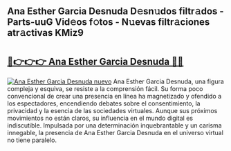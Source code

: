 ## Ana Esther Garcia Desnuda D𝚎sn𝚞dos filtr𝚊dos - Parts-uuG Vid𝚎os f𝚘tos - N𝚞evas filtr𝚊ciones atr𝚊ctivas KMiz9

# <h2><a href="http://mb74xmm.tromn.icu/?c=Ana+Esther+Garcia+Desnuda">🔗👉👉👉 Ana Esther Garcia Desnuda 🔗🔗</a></h2>

[![Ana Esther Garcia Desnuda nuevo](https://i.imgur.com/pEAQMta.gif)](http://mb74xmm.tromn.icu/?c=Ana+Esther+Garcia+Desnuda)
Ana Esther Garcia Desnuda, una figura compleja y esquiva, se resiste a la comprensión fácil. Su forma poco convencional de crear una presencia en línea ha magnetizado y ofendido a los espectadores, encendiendo debates sobre el consentimiento, la privacidad y la esencia de las sociedades virtuales. Aunque sus próximos movimientos no están claros, su influencia en el mundo digital es indiscutible. Impulsada por una determinación inquebrantable y un carisma innegable, la presencia de Ana Esther Garcia Desnuda en el universo virtual no tiene paralelo.
